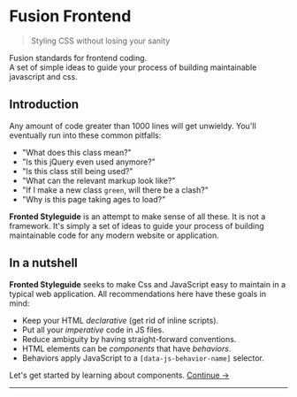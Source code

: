 # Fusion Frontend
<!-- {h1:.massive-header.-with-tagline} -->

> Styling CSS without losing your sanity

Fusion standards for frontend coding.<br>
A set of simple ideas to guide your process of building maintainable javascript and css.

Introduction
------------

Any amount of code greater than 1000 lines will get unwieldy. You'll eventually run into these common pitfalls:

* "What does this class mean?"
* "Is this jQuery even used anymore?"
* "Is this class still being used?"
* "What can the relevant markup look like?"
* "If I make a new class `green`, will there be a clash?"
* "Why is this page taking ages to load?"

**Fronted Styleguide** is an attempt to make sense of all these. It is not a framework. It's simply a set of ideas to guide your process of building maintainable code for any modern website or application.

## In a nutshell

**Fronted Styleguide** seeks to make Css and JavaScript easy to maintain in a typical web application. All recommendations here have these goals in mind:

- Keep your HTML _declarative_ (get rid of inline scripts).
- Put all your _imperative_ code in JS files.
- Reduce ambiguity by having straight-forward conventions.
- HTML elements can be _components_ that have _behaviors_.
- Behaviors apply JavaScript to a `[data-js-behavior-name]` selector.

Let's get started by learning about components.
[Continue →](docs/components/components.md)
<!-- {p:.pull-box} -->

----
<!-- {hr: style='display:none'} -->
